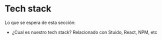 # Tech stack

Lo que se espera de esta sección:
- ¿Cual es nuestro tech stack? Relacionado con Stuido, React, NPM, etc